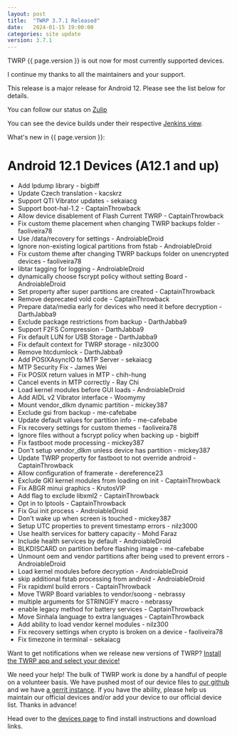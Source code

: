 ```yaml
---
layout: post
title:  "TWRP 3.7.1 Released"
date:   2024-01-15 19:00:00
categories: site update
version: 3.7.1
---
```


TWRP {{ page.version }} is out now for most currently supported devices.

I continue my thanks to all the maintainers and your support.

This release is a major release for Android 12.
Please see the list below for details.

You can follow our status on [Zulip](https://rebrand.ly/teamwin-recovery-zulip-community)

You can see the device builds under their respective [Jenkins view](https://jenkins.twrp.me).

What's new in {{ page.version }}:

# Android 12.1 Devices (A12.1 and up)
- Add lpdump library - bigbiff
- Update Czech translation - kacskrz
- Support QTI Vibrator updates - sekaiacg
- Support boot-hal-1.2 - CaptainThrowback
- Allow device disablement of Flash Current TWRP - CaptainThrowback
- Fix custom theme placement when changing TWRP backups folder - faoliveira78
- Use /data/recovery for settings - AndroiableDroid
- Ignore non-existing logical partitions from fstab - AndroiableDroid
- Fix custom theme after changing TWRP backups folder on unencrypted devices - faoliveira78 
- libtar tagging for logging - AndroiableDroid
- dynamically choose fscrypt policy without setting Board - AndroiableDroid
- Set property after super partitions are created - CaptainThrowback
- Remove deprecated vold code - CaptainThrowback
- Prepare data/media early for devices who need it before decryption - DarthJabba9
- Exclude package restrictions from backup - DarthJabba9
- Support F2FS Compression - DarthJabba9
- Fix default LUN for USB Storage - DarthJabba9
- Fix default context for TWRP storage - nilz3000
- Remove htcdumlock - DarthJabba9
- Add POSIXAsyncIO to MTP Server - sekaiacg
- MTP Security Fix - James Wei
- Fix POSIX return values in MTP - chih-hung
- Cancel events in MTP correctly - Ray Chi
- Load kernel modules before GUI loads - AndroiableDroid
- Add AIDL v2 Vibrator interface - Woomymy
- Mount vendor_dlkm dynamic partition - mickey387
- Exclude gsi from backup - me-cafebabe
- Update default values for partition info - me-cafebabe
- Fix recovery settings for custom themes - faoliveira78
- Ignore files without a fscrypt policy when backing up - bigbiff
- Fix fastboot mode processing - mickey387
- Don't setup vendor_dlkm unless device has partition - mickey387
- Update TWRP property for fastboot to not override android - CaptainThrowback
- Allow configuration of framerate - dereference23
- Exclude GKI kernel modules from loading on init - CaptainThrowback
- Fix ABGR minui graphics - KrutosVIP
- Add flag to exclude libxml2 - CaptainThrowback
- Opt in to lptools - CaptainThrowback
- Fix Gui init process - AndroiableDroid
- Don't wake up when screen is touched - mickey387
- Setup UTC properties to prevent timestamp errors - nilz3000
- Use health services for battery capacity - Mohd Faraz
- Include health services by default - AndroiableDroid
- BLKDISCARD on partition before flashing image - me-cafebabe
- Unmount oem and vendor partitions after being used to prevent errors - AndroiableDroid
- Load kernel modules before decryption - AndroiableDroid
- skip additional fstab processing from android - AndroiableDroid
- Fix rapidxml build errors - CaptainThrowback
- Move TWRP Board variables to vendor/soong - nebrassy
- multiple arguments for STRINGIFY macro - nebrassy
- enable legacy method for battery services - CaptainThrowback
- Move Sinhala language to extra languages - CaptainThrowback
- Add ability to load vendor kernel modules - nilz300
- Fix recovery settings when crypto is broken on a device - faoliveira78
- Fix timezone in terminal - sekaiacg 

Want to get notifications when we release new versions of TWRP? [Install the TWRP app and select your device!](https://twrp.me/app)

We need your help! The bulk of TWRP work is done by a handful of people on a volunteer basis. We have pushed most of our device files to [our github](http://github.com/TeamWin/) and we have [a gerrit instance](http://gerrit.twrp.me). If you have the ability, please help us maintain our official devices and/or add your device to our official device list. Thanks in advance!

Head over to the [devices page](http://twrp.me/Devices) to find install instructions and download links.
